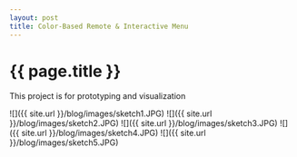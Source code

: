 ```yaml
---
layout: post
title: Color-Based Remote & Interactive Menu
---
```


{{ page.title }}
================

<p class="meta">

This project is for prototyping and visualization

![]({{ site.url }}/blog/images/sketch1.JPG)
![]({{ site.url }}/blog/images/sketch2.JPG)
![]({{ site.url }}/blog/images/sketch3.JPG)
![]({{ site.url }}/blog/images/sketch4.JPG)
![]({{ site.url }}/blog/images/sketch5.JPG)

